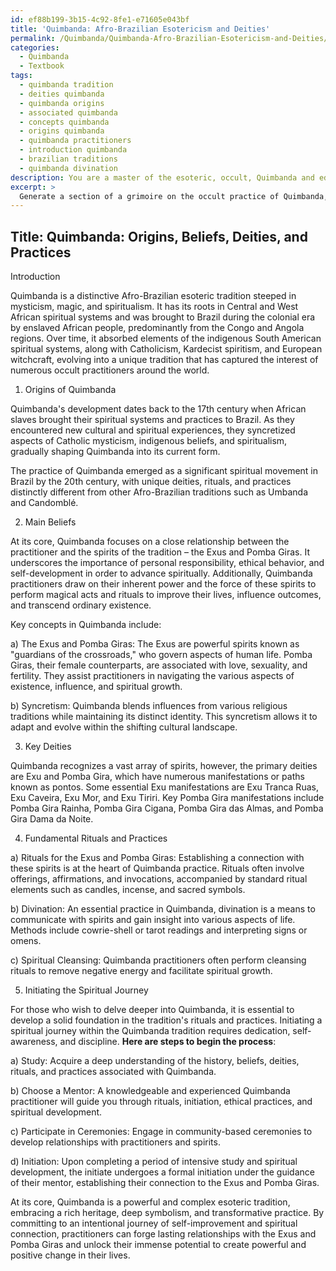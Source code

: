 ```yaml
---
id: ef88b199-3b15-4c92-8fe1-e71605e043bf
title: 'Quimbanda: Afro-Brazilian Esotericism and Deities'
permalink: /Quimbanda/Quimbanda-Afro-Brazilian-Esotericism-and-Deities/
categories:
  - Quimbanda
  - Textbook
tags:
  - quimbanda tradition
  - deities quimbanda
  - quimbanda origins
  - associated quimbanda
  - concepts quimbanda
  - origins quimbanda
  - quimbanda practitioners
  - introduction quimbanda
  - brazilian traditions
  - quimbanda divination
description: You are a master of the esoteric, occult, Quimbanda and education, you have written many textbooks on the subject in ways that provide students with rich and deep understanding of the subject. You are being asked to write textbook-like sections on a topic and you do it with full context, explainability, and reliability in accuracy to the true facts of the topic at hand, in a textbook style that a student would easily be able to learn from, in a rich, engaging, and contextual way. Always include relevant context (such as formulas and history), related concepts, and in a way that someone can gain deep insights from.
excerpt: > 
  Generate a section of a grimoire on the occult practice of Quimbanda, detailing its origin, main beliefs, key deities, and some of the fundamental rituals and practices. Additionally, provide insights into how a student can initiate their spiritual journey within the Quimbanda tradition and establish a connection with the Exus and Pomba Giras.
---
```


## Title: Quimbanda: Origins, Beliefs, Deities, and Practices

Introduction

Quimbanda is a distinctive Afro-Brazilian esoteric tradition steeped in mysticism, magic, and spiritualism. It has its roots in Central and West African spiritual systems and was brought to Brazil during the colonial era by enslaved African people, predominantly from the Congo and Angola regions. Over time, it absorbed elements of the indigenous South American spiritual systems, along with Catholicism, Kardecist spiritism, and European witchcraft, evolving into a unique tradition that has captured the interest of numerous occult practitioners around the world.

1. Origins of Quimbanda

Quimbanda's development dates back to the 17th century when African slaves brought their spiritual systems and practices to Brazil. As they encountered new cultural and spiritual experiences, they syncretized aspects of Catholic mysticism, indigenous beliefs, and spiritualism, gradually shaping Quimbanda into its current form.

The practice of Quimbanda emerged as a significant spiritual movement in Brazil by the 20th century, with unique deities, rituals, and practices distinctly different from other Afro-Brazilian traditions such as Umbanda and Candomblé.

2. Main Beliefs

At its core, Quimbanda focuses on a close relationship between the practitioner and the spirits of the tradition – the Exus and Pomba Giras. It underscores the importance of personal responsibility, ethical behavior, and self-development in order to advance spiritually. Additionally, Quimbanda practitioners draw on their inherent power and the force of these spirits to perform magical acts and rituals to improve their lives, influence outcomes, and transcend ordinary existence.

Key concepts in Quimbanda include:

a) The Exus and Pomba Giras: The Exus are powerful spirits known as "guardians of the crossroads," who govern aspects of human life. Pomba Giras, their female counterparts, are associated with love, sexuality, and fertility. They assist practitioners in navigating the various aspects of existence, influence, and spiritual growth.

b) Syncretism: Quimbanda blends influences from various religious traditions while maintaining its distinct identity. This syncretism allows it to adapt and evolve within the shifting cultural landscape.

3. Key Deities

Quimbanda recognizes a vast array of spirits, however, the primary deities are Exu and Pomba Gira, which have numerous manifestations or paths known as pontos. Some essential Exu manifestations are Exu Tranca Ruas, Exu Caveira, Exu Mor, and Exu Tiriri. Key Pomba Gira manifestations include Pomba Gira Rainha, Pomba Gira Cigana, Pomba Gira das Almas, and Pomba Gira Dama da Noite.

4. Fundamental Rituals and Practices

a) Rituals for the Exus and Pomba Giras: Establishing a connection with these spirits is at the heart of Quimbanda practice. Rituals often involve offerings, affirmations, and invocations, accompanied by standard ritual elements such as candles, incense, and sacred symbols.

b) Divination: An essential practice in Quimbanda, divination is a means to communicate with spirits and gain insight into various aspects of life. Methods include cowrie-shell or tarot readings and interpreting signs or omens.

c) Spiritual Cleansing: Quimbanda practitioners often perform cleansing rituals to remove negative energy and facilitate spiritual growth.

5. Initiating the Spiritual Journey

For those who wish to delve deeper into Quimbanda, it is essential to develop a solid foundation in the tradition's rituals and practices. Initiating a spiritual journey within the Quimbanda tradition requires dedication, self-awareness, and discipline. **Here are steps to begin the process**:

a) Study: Acquire a deep understanding of the history, beliefs, deities, rituals, and practices associated with Quimbanda.

b) Choose a Mentor: A knowledgeable and experienced Quimbanda practitioner will guide you through rituals, initiation, ethical practices, and spiritual development.

c) Participate in Ceremonies: Engage in community-based ceremonies to develop relationships with practitioners and spirits.

d) Initiation: Upon completing a period of intensive study and spiritual development, the initiate undergoes a formal initiation under the guidance of their mentor, establishing their connection to the Exus and Pomba Giras.

At its core, Quimbanda is a powerful and complex esoteric tradition, embracing a rich heritage, deep symbolism, and transformative practice. By committing to an intentional journey of self-improvement and spiritual connection, practitioners can forge lasting relationships with the Exus and Pomba Giras and unlock their immense potential to create powerful and positive change in their lives.
